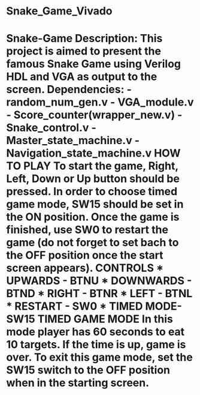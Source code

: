 # Snake_Game_Vivado
 # Snake-Game **Description:**   This project is aimed to present the famous Snake Game using Verilog HDL and VGA as output to the screen.                  **Dependencies:**  - random_num_gen.v - VGA_module.v - Score_counter(wrapper_new.v) - Snake_control.v - Master_state_machine.v - Navigation_state_machine.v   **HOW TO PLAY**  To start the game, Right, Left, Down or Up button should be pressed. In order to choose timed game mode, SW15 should be set in the ON position. Once the game is finished, use SW0 to restart the game (do not forget to set bach to the OFF position once the start screen appears).  **CONTROLS**  * UPWARDS   - BTNU * DOWNWARDS - BTND * RIGHT     - BTNR * LEFT      - BTNL * RESTART   - SW0 * TIMED MODE- SW15  **TIMED GAME MODE**  In this mode player has 60 seconds to eat 10 targets. If the time is up, game is over. To exit this game mode, set the SW15 switch to the OFF position when in the starting screen.
